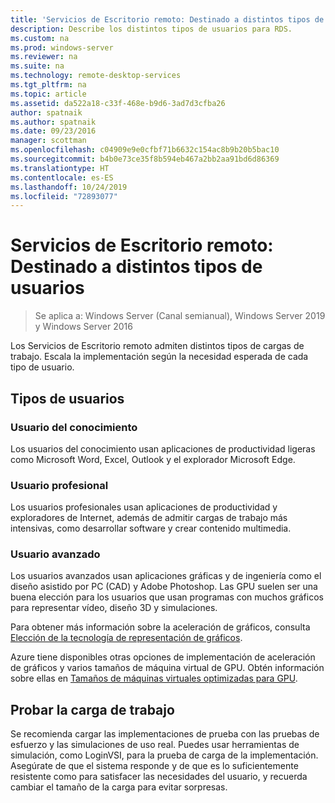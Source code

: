 ```yaml
---
title: 'Servicios de Escritorio remoto: Destinado a distintos tipos de usuarios'
description: Describe los distintos tipos de usuarios para RDS.
ms.custom: na
ms.prod: windows-server
ms.reviewer: na
ms.suite: na
ms.technology: remote-desktop-services
ms.tgt_pltfrm: na
ms.topic: article
ms.assetid: da522a18-c33f-468e-b9d6-3ad7d3cfba26
author: spatnaik
ms.author: spatnaik
ms.date: 09/23/2016
manager: scottman
ms.openlocfilehash: c04909e9e0cfbf71b6632c154ac8b9b20b5bac10
ms.sourcegitcommit: b4b0e73ce35f8b594eb467a2bb2aa91bd6d86369
ms.translationtype: HT
ms.contentlocale: es-ES
ms.lasthandoff: 10/24/2019
ms.locfileid: "72893077"
---
```

# <a name="remote-desktop-services---cater-to-different-kinds-of-users"></a>Servicios de Escritorio remoto: Destinado a distintos tipos de usuarios

>Se aplica a: Windows Server (Canal semianual), Windows Server 2019 y Windows Server 2016

Los Servicios de Escritorio remoto admiten distintos tipos de cargas de trabajo. Escala la implementación según la necesidad esperada de cada tipo de usuario.

## <a name="types-of-users"></a>Tipos de usuarios

### <a name="knowledge-user"></a>Usuario del conocimiento

Los usuarios del conocimiento usan aplicaciones de productividad ligeras como Microsoft Word, Excel, Outlook y el explorador Microsoft Edge.

### <a name="professional-user"></a>Usuario profesional

Los usuarios profesionales usan aplicaciones de productividad y exploradores de Internet, además de admitir cargas de trabajo más intensivas, como desarrollar software y crear contenido multimedia.

### <a name="power-user"></a>Usuario avanzado

Los usuarios avanzados usan aplicaciones gráficas y de ingeniería como el diseño asistido por PC (CAD) y Adobe Photoshop. Las GPU suelen ser una buena elección para los usuarios que usan programas con muchos gráficos para representar vídeo, diseño 3D y simulaciones.

Para obtener más información sobre la aceleración de gráficos, consulta [Elección de la tecnología de representación de gráficos](rds-graphics-virtualization.md).

Azure tiene disponibles otras opciones de implementación de aceleración de gráficos y varios tamaños de máquina virtual de GPU. Obtén información sobre ellas en [Tamaños de máquinas virtuales optimizadas para GPU](https://docs.microsoft.com/azure/virtual-machines/windows/sizes-gpu).

## <a name="test-workload"></a>Probar la carga de trabajo

Se recomienda cargar las implementaciones de prueba con las pruebas de esfuerzo y las simulaciones de uso real. Puedes usar herramientas de simulación, como LoginVSI, para la prueba de carga de la implementación. Asegúrate de que el sistema responde y de que es lo suficientemente resistente como para satisfacer las necesidades del usuario, y recuerda cambiar el tamaño de la carga para evitar sorpresas.
